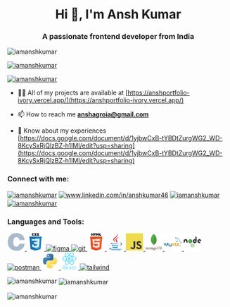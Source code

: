 <h1 align="center">Hi 👋, I'm Ansh Kumar</h1>
<h3 align="center">A passionate frontend developer from India</h3>

<p align="left"> <img src="https://komarev.com/ghpvc/?username=iamanshkumar&label=Profile%20views&color=0e75b6&style=flat" alt="iamanshkumar" /> </p>

<p align="left"> <a href="https://github.com/ryo-ma/github-profile-trophy"><img src="https://github-profile-trophy.vercel.app/?username=iamanshkumar" alt="iamanshkumar" /></a> </p>

<p align="left"> <a href="https://twitter.com/iamanshkumar" target="blank"><img src="https://img.shields.io/twitter/follow/iamanshkumar?logo=twitter&style=for-the-badge" alt="iamanshkumar" /></a> </p>

- 👨‍💻 All of my projects are available at [https://anshportfolio-ivory.vercel.app/](https://anshportfolio-ivory.vercel.app/)

- 📫 How to reach me **anshagroia@gmail.com**

- 📄 Know about my experiences [https://docs.google.com/document/d/1yjbwCxB-tYBDtZurgWG2_WD-8KcySxRjQlzBZ-h1lMI/edit?usp=sharing](https://docs.google.com/document/d/1yjbwCxB-tYBDtZurgWG2_WD-8KcySxRjQlzBZ-h1lMI/edit?usp=sharing)

<h3 align="left">Connect with me:</h3>
<p align="left">
<a href="https://twitter.com/iamanshkumar" target="blank"><img align="center" src="https://raw.githubusercontent.com/rahuldkjain/github-profile-readme-generator/master/src/images/icons/Social/twitter.svg" alt="iamanshkumar" height="30" width="40" /></a>
<a href="https://linkedin.com/in/www.linkedin.com/in/anshkumar46" target="blank"><img align="center" src="https://raw.githubusercontent.com/rahuldkjain/github-profile-readme-generator/master/src/images/icons/Social/linked-in-alt.svg" alt="www.linkedin.com/in/anshkumar46" height="30" width="40" /></a>
<a href="https://instagram.com/iamanshkumar" target="blank"><img align="center" src="https://raw.githubusercontent.com/rahuldkjain/github-profile-readme-generator/master/src/images/icons/Social/instagram.svg" alt="iamanshkumar" height="30" width="40" /></a>
<a href="https://www.leetcode.com/iamanshkumar" target="blank"><img align="center" src="https://raw.githubusercontent.com/rahuldkjain/github-profile-readme-generator/master/src/images/icons/Social/leet-code.svg" alt="iamanshkumar" height="30" width="40" /></a>
</p>

<h3 align="left">Languages and Tools:</h3>
<p align="left"> <a href="https://www.cprogramming.com/" target="_blank" rel="noreferrer"> <img src="https://raw.githubusercontent.com/devicons/devicon/master/icons/c/c-original.svg" alt="c" width="40" height="40"/> </a> <a href="https://www.w3schools.com/css/" target="_blank" rel="noreferrer"> <img src="https://raw.githubusercontent.com/devicons/devicon/master/icons/css3/css3-original-wordmark.svg" alt="css3" width="40" height="40"/> </a> <a href="https://www.figma.com/" target="_blank" rel="noreferrer"> <img src="https://www.vectorlogo.zone/logos/figma/figma-icon.svg" alt="figma" width="40" height="40"/> </a> <a href="https://git-scm.com/" target="_blank" rel="noreferrer"> <img src="https://www.vectorlogo.zone/logos/git-scm/git-scm-icon.svg" alt="git" width="40" height="40"/> </a> <a href="https://www.w3.org/html/" target="_blank" rel="noreferrer"> <img src="https://raw.githubusercontent.com/devicons/devicon/master/icons/html5/html5-original-wordmark.svg" alt="html5" width="40" height="40"/> </a> <a href="https://www.java.com" target="_blank" rel="noreferrer"> <img src="https://raw.githubusercontent.com/devicons/devicon/master/icons/java/java-original.svg" alt="java" width="40" height="40"/> </a> <a href="https://developer.mozilla.org/en-US/docs/Web/JavaScript" target="_blank" rel="noreferrer"> <img src="https://raw.githubusercontent.com/devicons/devicon/master/icons/javascript/javascript-original.svg" alt="javascript" width="40" height="40"/> </a> <a href="https://www.mongodb.com/" target="_blank" rel="noreferrer"> <img src="https://raw.githubusercontent.com/devicons/devicon/master/icons/mongodb/mongodb-original-wordmark.svg" alt="mongodb" width="40" height="40"/> </a> <a href="https://www.mysql.com/" target="_blank" rel="noreferrer"> <img src="https://raw.githubusercontent.com/devicons/devicon/master/icons/mysql/mysql-original-wordmark.svg" alt="mysql" width="40" height="40"/> </a> <a href="https://nodejs.org" target="_blank" rel="noreferrer"> <img src="https://raw.githubusercontent.com/devicons/devicon/master/icons/nodejs/nodejs-original-wordmark.svg" alt="nodejs" width="40" height="40"/> </a> <a href="https://postman.com" target="_blank" rel="noreferrer"> <img src="https://www.vectorlogo.zone/logos/getpostman/getpostman-icon.svg" alt="postman" width="40" height="40"/> </a> <a href="https://www.python.org" target="_blank" rel="noreferrer"> <img src="https://raw.githubusercontent.com/devicons/devicon/master/icons/python/python-original.svg" alt="python" width="40" height="40"/> </a> <a href="https://reactjs.org/" target="_blank" rel="noreferrer"> <img src="https://raw.githubusercontent.com/devicons/devicon/master/icons/react/react-original-wordmark.svg" alt="react" width="40" height="40"/> </a> <a href="https://tailwindcss.com/" target="_blank" rel="noreferrer"> <img src="https://www.vectorlogo.zone/logos/tailwindcss/tailwindcss-icon.svg" alt="tailwind" width="40" height="40"/> </a> </p>

<p><img align="left" src="https://github-readme-stats.vercel.app/api/top-langs?username=iamanshkumar&show_icons=true&locale=en&layout=compact" alt="iamanshkumar" /></p>

<p>&nbsp;<img align="center" src="https://github-readme-stats.vercel.app/api?username=iamanshkumar&show_icons=true&locale=en" alt="iamanshkumar" /></p>

<p><img align="center" src="https://github-readme-streak-stats.herokuapp.com/?user=iamanshkumar&" alt="iamanshkumar" /></p>
